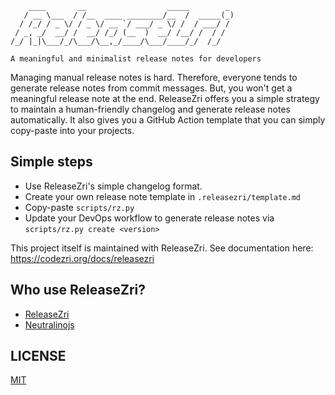```
    ____       __                  _____        _
   / __ \___  / /__  ____ ________/__  /  _____(_)
  / /_/ / _ \/ / _ \/ __ `/ ___/ _ \/ /  / ___/ /
 / _, _/  __/ /  __/ /_/ (__  )  __/ /__/ /  / /
/_/ |_|\___/_/\___/\__,_/____/\___/____/_/  /_/

A meaningful and minimalist release notes for developers
```

Managing manual release notes is hard. Therefore, everyone tends to generate release notes from commit messages. But, you won't get a meaningful release note at the end. ReleaseZri offers you a simple strategy to maintain a human-friendly changelog and generate release notes automatically. It also gives you a GitHub Action template that you can simply copy-paste into your projects.

## Simple steps

- Use ReleaseZri's simple changelog format.
- Create your own release note template in `.releasezri/template.md`
- Copy-paste `scripts/rz.py`
- Update your DevOps workflow to generate release notes via `scripts/rz.py create <version>`

This project itself is maintained with ReleaseZri. See documentation here: https://codezri.org/docs/releasezri

## Who use ReleaseZri?

- [ReleaseZri](https://github.com/codezri/releasezri)
- [Neutralinojs](https://neutralino.js.org)

## LICENSE

[MIT](LICENSE)
